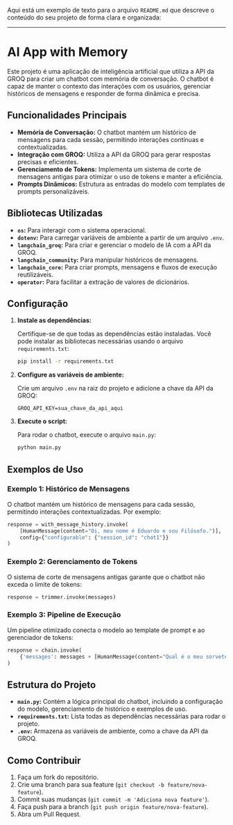 Aqui está um exemplo de texto para o arquivo `README.md` que descreve o conteúdo do seu projeto de forma clara e organizada:

---

# AI App with Memory

Este projeto é uma aplicação de inteligência artificial que utiliza a API da GROQ para criar um chatbot com memória de conversação. O chatbot é capaz de manter o contexto das interações com os usuários, gerenciar históricos de mensagens e responder de forma dinâmica e precisa.

## Funcionalidades Principais

- **Memória de Conversação:** O chatbot mantém um histórico de mensagens para cada sessão, permitindo interações contínuas e contextualizadas.
- **Integração com GROQ:** Utiliza a API da GROQ para gerar respostas precisas e eficientes.
- **Gerenciamento de Tokens:** Implementa um sistema de corte de mensagens antigas para otimizar o uso de tokens e manter a eficiência.
- **Prompts Dinâmicos:** Estrutura as entradas do modelo com templates de prompts personalizáveis.

## Bibliotecas Utilizadas

- **`os`:** Para interagir com o sistema operacional.
- **`dotenv`:** Para carregar variáveis de ambiente a partir de um arquivo `.env`.
- **`langchain_groq`:** Para criar e gerenciar o modelo de IA com a API da GROQ.
- **`langchain_community`:** Para manipular históricos de mensagens.
- **`langchain_core`:** Para criar prompts, mensagens e fluxos de execução reutilizáveis.
- **`operator`:** Para facilitar a extração de valores de dicionários.

## Configuração

1. **Instale as dependências:**

   Certifique-se de que todas as dependências estão instaladas. Você pode instalar as bibliotecas necessárias usando o arquivo `requirements.txt`:

   ```bash
   pip install -r requirements.txt
   ```

2. **Configure as variáveis de ambiente:**

   Crie um arquivo `.env` na raiz do projeto e adicione a chave da API da GROQ:

   ```env
   GROQ_API_KEY=sua_chave_da_api_aqui
   ```

3. **Execute o script:**

   Para rodar o chatbot, execute o arquivo `main.py`:

   ```bash
   python main.py
   ```

## Exemplos de Uso

### Exemplo 1: Histórico de Mensagens

O chatbot mantém um histórico de mensagens para cada sessão, permitindo interações contextualizadas. Por exemplo:

```python
response = with_message_history.invoke(
    [HumanMessage(content="Oi, meu nome é Eduardo e sou Filósofo.")],
    config={"configurable": {"session_id": "chat1"}}
)
```

### Exemplo 2: Gerenciamento de Tokens

O sistema de corte de mensagens antigas garante que o chatbot não exceda o limite de tokens:

```python
response = trimmer.invoke(messages)
```

### Exemplo 3: Pipeline de Execução

Um pipeline otimizado conecta o modelo ao template de prompt e ao gerenciador de tokens:

```python
response = chain.invoke(
    {'messages': messages + [HumanMessage(content="Qual é o meu sorvete favorito?")]}
)
```

## Estrutura do Projeto

- **`main.py`:** Contém a lógica principal do chatbot, incluindo a configuração do modelo, gerenciamento de histórico e exemplos de uso.
- **`requirements.txt`:** Lista todas as dependências necessárias para rodar o projeto.
- **`.env`:** Armazena as variáveis de ambiente, como a chave da API da GROQ.

## Como Contribuir

1. Faça um fork do repositório.
2. Crie uma branch para sua feature (`git checkout -b feature/nova-feature`).
3. Commit suas mudanças (`git commit -m 'Adiciona nova feature'`).
4. Faça push para a branch (`git push origin feature/nova-feature`).
5. Abra um Pull Request.

